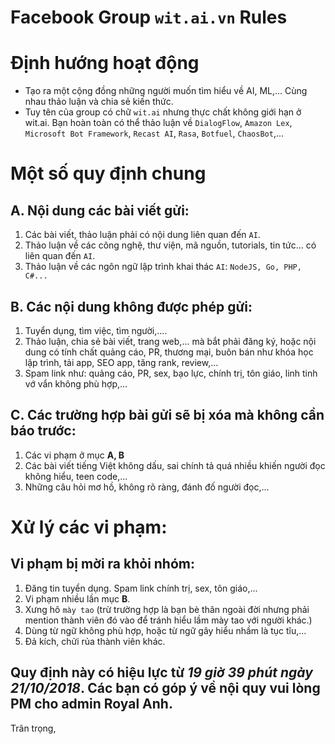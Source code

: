 # Facebook Group `wit.ai.vn` Rules

# Định hướng hoạt động
- Tạo ra một cộng đồng những người muốn tìm hiểu về AI, ML,... Cùng nhau thảo luận và chia sẻ kiến thức.
- Tuy tên của group có chữ `wit.ai` nhưng thực chất không giới hạn ở wit.ai. Bạn hoàn toàn có thể thảo luận về `DialogFlow`, `Amazon Lex`, `Microsoft Bot Framework`, `Recast AI`, `Rasa`, `Botfuel`, `ChaosBot`,...

# Một số quy định chung

## A. Nội dung các bài viết gửi:

1. Các bài viết, thảo luận phải có nội dung liên quan đến `AI`.
2. Thảo luận về các công nghệ, thư viện, mã nguồn, tutorials, tin tức... có liên quan đến `AI`.
3. Thảo luận về các ngôn ngữ lập trình khai thác `AI`: `NodeJS, Go, PHP, C#...`

## B. Các nội dung không được phép gửi:

1. Tuyển dụng, tìm việc, tìm người,....
2. Thảo luận, chia sẻ bài viết, trang web,... mà bắt phải đăng ký, hoặc nội dung có tính chất quảng cáo, PR, thương mại, buôn bán như khóa học lập trình, tải app, SEO app, tăng rank, review,...
3. Spam link như: quảng cáo, PR, sex, bạo lực, chính trị, tôn giáo, linh tinh vớ
vẩn không phù hợp,...

## C. Các trường hợp bài gửi sẽ bị xóa mà không cần báo trước:

1. Các vi phạm ở mục **A, B**
2. Các bài viết tiếng Việt không dấu, sai chính tả quá nhiều khiến người đọc không hiểu, teen code,...
3. Những câu hỏi mơ hồ, không rõ ràng, đánh đố người đọc,...


# Xử lý các vi phạm:

## Vi phạm bị mời ra khỏi nhóm:

1. Đăng tin tuyển dụng. Spam link chính trị, sex, tôn giáo,...
2. Vi phạm nhiều lần mục **B**.
3. Xưng hô `mày tao` (trừ trường hợp là bạn bè thân ngoài đời nhưng phải mention thành viên đó vào để tránh hiểu lầm mày tao với người khác.) 
4. Dùng từ ngữ không phù hợp, hoặc từ ngữ gây hiểu nhầm là tục tĩu,... 
5. Đả kích, chửi rủa thành viên khác.


## Quy định này có hiệu lực từ ***19 giờ 39 phút ngày 21/10/2018***. Các bạn có góp ý về nội quy vui lòng PM cho admin Royal Anh.

Trân trọng,